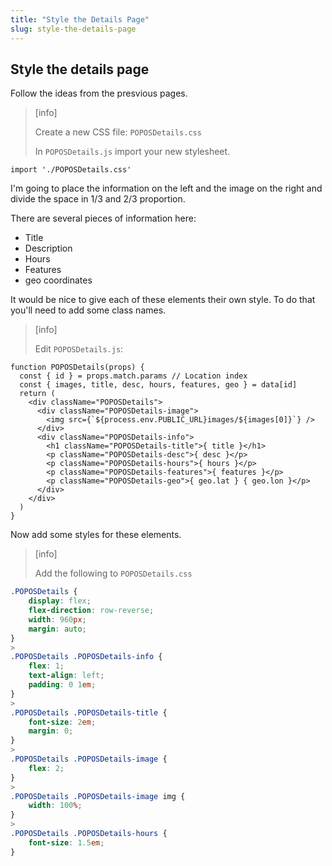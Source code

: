 ```yaml
---
title: "Style the Details Page"
slug: style-the-details-page
---
```


## Style the details page

Follow the ideas from the presvious pages. 

> [info] 
> 
> Create a new CSS file: `POPOSDetails.css`
> 
> In `POPOSDetails.js` import your new stylesheet. 
> 
```JS
import './POPOSDetails.css'
```
>

I'm going to place the information on the left and the image on the right and divide the space in 1/3 and 2/3 proportion. 

There are several pieces of information here: 

- Title
- Description
- Hours
- Features
- geo coordinates

It would be nice to give each of these elements their own style. To do that you'll need to add some class names. 

> [info] 
> 
> Edit `POPOSDetails.js`: 
> 
```JS
function POPOSDetails(props) {
  const { id } = props.match.params // Location index
  const { images, title, desc, hours, features, geo } = data[id]
  return (
    <div className="POPOSDetails">
      <div className="POPOSDetails-image">
        <img src={`${process.env.PUBLIC_URL}images/${images[0]}`} />
      </div>
      <div className="POPOSDetails-info">
        <h1 className="POPOSDetails-title">{ title }</h1>
        <p className="POPOSDetails-desc">{ desc }</p>
        <p className="POPOSDetails-hours">{ hours }</p>
        <p className="POPOSDetails-features">{ features }</p>
        <p className="POPOSDetails-geo">{ geo.lat } { geo.lon }</p>
      </div>
    </div>
  )
}
```
>

Now add some styles for these elements. 

> [info]
> 
> Add the following to `POPOSDetails.css`
> 
```css
.POPOSDetails {
	display: flex;
	flex-direction: row-reverse;
	width: 960px;
	margin: auto;
}
>
.POPOSDetails .POPOSDetails-info {
	flex: 1;
	text-align: left;
	padding: 0 1em;
}
>
.POPOSDetails .POPOSDetails-title {
	font-size: 2em;
	margin: 0;
}
>
.POPOSDetails .POPOSDetails-image {
	flex: 2;
}
>
.POPOSDetails .POPOSDetails-image img {
	width: 100%;
}
>
.POPOSDetails .POPOSDetails-hours {
	font-size: 1.5em;
}

```
>
